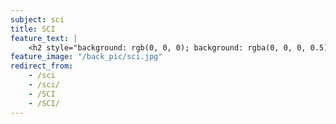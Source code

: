 ```yaml
---
subject: sci
title: SCI
feature_text: |
    <h2 style="background: rgb(0, 0, 0); background: rgba(0, 0, 0, 0.5); color: #f1f1f1; padding: 10px;">SCI</h2>
feature_image: "/back_pic/sci.jpg"
redirect_from:
    - /sci
    - /sci/
    - /SCI
    - /SCI/
---
```

